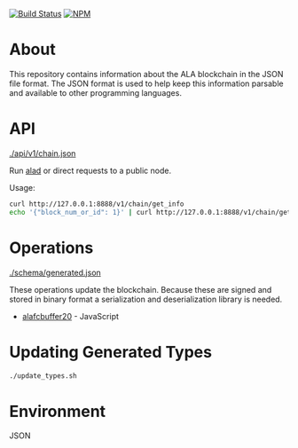 [![Build Status](https://travis-ci.org/ALAIO/ala-json2.svg?branch=master)](https://travis-ci.org/ALAIO/ala-json2)
[![NPM](https://img.shields.io/npm/v/ala-json2.svg)](https://www.npmjs.org/package/ala-json2)

# About

This repository contains information about the ALA blockchain in the JSON file format.  The JSON format is used to help keep this information parsable and available to other programming languages.

# API

[./api/v1/chain.json](./api/v1/chain.json)

Run [alad](https://github.com/ALADIN-Network/ala) or direct requests to a public node.

Usage:
```bash
curl http://127.0.0.1:8888/v1/chain/get_info
echo '{"block_num_or_id": 1}' | curl http://127.0.0.1:8888/v1/chain/get_block -d @-
```

# Operations

[./schema/generated.json](./schema/generated.json)

These operations update the blockchain.  Because these are signed and stored in
binary format a serialization and deserialization library is needed.

* [alafcbuffer20](https://github.com/ALADIN-Network/alafcbuffer20) - JavaScript

# Updating Generated Types

```bash
./update_types.sh
```

# Environment

JSON
